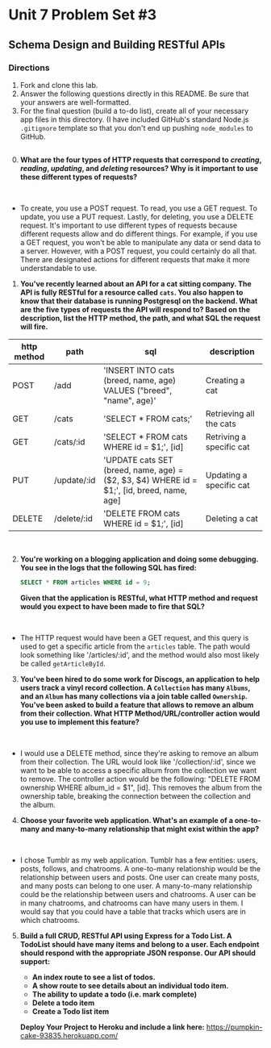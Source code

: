 # Unit 7 Problem Set #3
## Schema Design and Building RESTful APIs

### Directions
1. Fork and clone this lab.
2. Answer the following questions directly in this README. Be sure that your answers are well-formatted.
3. For the final question (build a to-do list), create all of your necessary app files in this directory. (I have included GitHub's standard Node.js `.gitignore` template so that you don't end up pushing `node_modules` to GitHub.

##

0. **What are the four types of HTTP requests that correspond to _creating_, _reading_, _updating_, and _deleting_ resources? Why is it important to use these different types of requests?**
<br>

- To create, you use a POST request. To read, you use a GET request. To update, you use a PUT request. Lastly, for deleting, you use a DELETE request. It's important to use different types of requests because different requests allow and do different things. For example, if you use a GET request, you won't be able to manipulate any data or send data to a server. However, with a POST request, you could certainly do all that. There are designated actions for different requests that make it more understandable to use.


1. **You've recently learned about an API for a cat sitting company. The API is fully RESTful for a resource called `cats`. You also happen to know that their database is running Postgresql on the backend. What are the five types of requests the API will respond to? Based on the description, list the HTTP method, the path, and what SQL the request will fire.**

| http method  |  path |  sql | description |
|---|---|---|---|
| POST | /add | 'INSERT INTO cats (breed, name, age) VALUES ("breed", "name", age)' | Creating a cat |
| GET | /cats | 'SELECT * FROM cats;' | Retrieving all the cats |
| GET | /cats/:id | 'SELECT * FROM cats WHERE id = $1;', [id] | Retriving a specific cat |
| PUT | /update/:id | 'UPDATE cats SET (breed, name, age) = ($2, $3, $4) WHERE id = $1;', [id, breed, name, age] | Updating a specific cat |
| DELETE | /delete/:id | 'DELETE FROM cats WHERE id = $1;', [id] | Deleting a cat |

<br>


2. **You're working on a blogging application and doing some debugging. You see in the logs that the following SQL has fired:**

   ```sql
   SELECT * FROM articles WHERE id = 9;
   ```

   **Given that the application is RESTful, what HTTP method and request would you expect to have been made to fire that SQL?**
<br>

- The HTTP request would have been a GET request, and this query is used to get a specific article from the `articles` table. The path would look something like '/articles/:id', and the method would also most likely be called `getArticleById`.


3. **You've been hired to do some work for Discogs, an application to help users track a vinyl record collection. A `Collection` has many `Albums`, and an `Album` has many collections via a join table called `Ownership`. You've been asked to build a feature that allows to remove an album from their collection. What HTTP Method/URL/controller action would you use to implement this feature?**
<br>

- I would use a DELETE method, since they're asking to remove an album from their collection. The URL would look like '/collection/:id', since we want to be able to access a specific album from the collection we want to remove. The controller action would be the following:
"DELETE FROM ownership WHERE album_id = $1", [id]. This removes the album from the ownership table, breaking the connection between the collection and the album.


4. **Choose your favorite web application. What's an example of a one-to-many and many-to-many relationship that might exist within the app?**
<br>

- I chose Tumblr as my web application. Tumblr has a few entities: users, posts, follows, and chatrooms. A one-to-many relationship would be the relationship between users and posts. One user can create many posts, and many posts can belong to one user. A many-to-many relationship could be the relationship between users and chatrooms. A user can be in many chatrooms, and chatrooms can have many users in them. I would say that you could have a table that tracks which users are in which chatrooms.

5. **Build a full CRUD, RESTful API using Express for a Todo List. A TodoList should have many items and belong to a user. Each endpoint should respond with the appropriate JSON response. Our API should support:**
   * **An index route to see a list of todos.**
   * **A show route to see details about an individual todo item.**
   * **The ability to update a todo (i.e. mark complete)**
   * **Delete a todo item**
   * **Create a Todo list item**

   **Deploy Your Project to Heroku and include a link here:** https://pumpkin-cake-93835.herokuapp.com/

